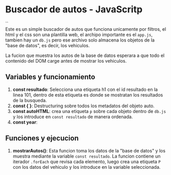 # Buscador de autos - JavaScritp
``  
Este es un simple buscador de autos que funciona unicamente por filtros, el html y el css son una plantilla web, el archipo importante es el `app.js`, tambien hay un `db.js`  pero ese archivo solo almacena los objetos de la "base de datos", es decir, los vehiculos.

La fucion que muestra los autos de la base de datos esperara a que todo el contenido del DOM carge antes de mostrar los vehiculos.

## Variables y funcionamiento
1. **const resultado**: Selecciona una etiqueta h1 con el id resultado en la linea 101, dentro de esta etiqueta es donde se mostratan los resultados de la busqueda.
2. **const { }**: Destructuring sobre todos los metadatos del objeto auto.
3. **const autoHTML**: crea una etiqueta `p` sobre cada objeto dentro de `db.js` y los introduce en `const resultado` de manera ordenada.
4. **const year**: 


## Funciones y ejecucion 
1. **mostrarAutos()**: Esta funcion toma los datos de la "base de datos" y los muestra mediante la variable `const resultado`. La funcion contiene un iterador `.forEach` que revisa cada elemento, luego crea una etiqueta `P` con los datos del vehiculo y los introduce en la variable seleccionada.